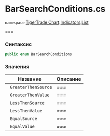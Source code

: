
# BarSearchConditions.cs
`namespace` [TigerTrade.Chart](../../../../../TigerTrade.Chart.md).[Indicators](../../../../../TigerTrade.Chart/Indicators.md).[List](../../../../../TigerTrade.Chart/Indicators/List.md)



===

### Синтаксис
```csharp
public enum BarSearchConditions
```


### Значения
| Название | Описание |
| --- | --- |
| ` GreaterThenSource` | *===* |
| ` GreaterThenValue` | *===* |
| ` LessThenSource` | *===* |
| ` LessThenValue` | *===* |
| ` EqualSource` | *===* |
| ` EqualValue` | *===* |



